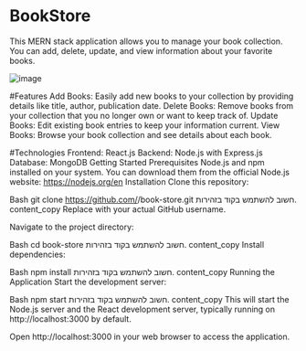 
# BookStore

This MERN stack application allows you to manage your book collection. You can add, delete, update, and view information about your favorite books.

![image](https://github.com/shakedshoshan/bookStore/assets/121875226/89ad948f-f54f-4ed7-9feb-67fc301d2a31)

#Features
Add Books: Easily add new books to your collection by providing details like title, author, publication date.
Delete Books: Remove books from your collection that you no longer own or want to keep track of.
Update Books: Edit existing book entries to keep your information current.
View Books: Browse your book collection and see details about each book.

#Technologies
Frontend: React.js
Backend: Node.js with Express.js
Database: MongoDB
Getting Started
Prerequisites
Node.js and npm installed on your system. You can download them from the official Node.js website: https://nodejs.org/en
Installation
Clone this repository:

Bash
git clone https://github.com/<your-username>/book-store.git
חשוב להשתמש בקוד בזהירות.
content_copy
Replace <your-username> with your actual GitHub username.

Navigate to the project directory:

Bash
cd book-store
חשוב להשתמש בקוד בזהירות.
content_copy
Install dependencies:

Bash
npm install
חשוב להשתמש בקוד בזהירות.
content_copy
Running the Application
Start the development server:

Bash
npm start
חשוב להשתמש בקוד בזהירות.
content_copy
This will start the Node.js server and the React development server, typically running on http://localhost:3000 by default.

Open http://localhost:3000 in your web browser to access the application.
